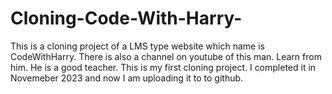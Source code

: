 # Cloning-Code-With-Harry-
This is a cloning project of a LMS type website which name is CodeWithHarry. There is also a channel on youtube of this man. Learn from him. He is a good teacher. This is my first cloning project. I completed it in Novemeber 2023 and now I am uploading it to to github.
